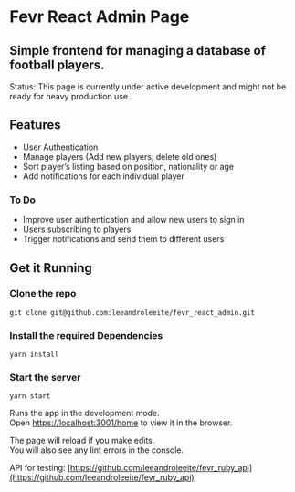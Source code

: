 # Fevr React Admin Page

## Simple frontend for managing a database of football players.

Status: This page is currently under active development and might not be ready for heavy production use

## Features

- User Authentication
- Manage players (Add new players, delete old ones)
- Sort player’s listing based on position, nationality or age
- Add notifications for each individual player


### To Do

- Improve user authentication and allow new users to sign in
- Users subscribing to players
- Trigger notifications and send them to different users


## Get it Running

### Clone the repo
```
git clone git@github.com:leeandroleeite/fevr_react_admin.git
```

### Install the required Dependencies
```
yarn install
```

### Start the server 
```
yarn start
```

Runs the app in the development mode.\
Open [https://localhost:3001/home](https://localhost:3001/home) to view it in the browser.

The page will reload if you make edits.\
You will also see any lint errors in the console.


API for testing:
[https://github.com/leeandroleeite/fevr_ruby_api](https://github.com/leeandroleeite/fevr_ruby_api)
